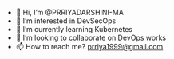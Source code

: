 - 👋 Hi, I’m @PRRIYADARSHINI-MA
- 👀 I’m interested in DevSecOps
- 🌱 I’m currently learning Kubernetes
- 💞️ I’m looking to collaborate on DevOps works
- 📫 How to reach me? prriya1999@gmail.com

<!---
PRRIYADARSHINI-MA/PRRIYADARSHINI-MA is a ✨ special ✨ repository because its `README.md` (this file) appears on your GitHub profile.
You can click the Preview link to take a look at your changes.
--->

